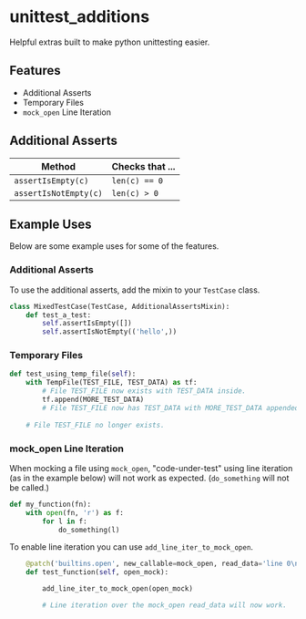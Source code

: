# unittest_additions

Helpful extras built to make python unittesting easier.

## Features

* Additional Asserts
* Temporary Files
* `mock_open` Line Iteration

## Additional Asserts

| Method                  | Checks that ...
|-------------------------|----------------
| `assertIsEmpty(c)`      | `len(c) == 0`
| `assertIsNotEmpty(c)`   | `len(c) > 0`

## Example Uses

Below are some example uses for some of the features.

### Additional Asserts

To use the additional asserts, add the mixin to your `TestCase` class.

```python
class MixedTestCase(TestCase, AdditionalAssertsMixin):
    def test_a_test:
        self.assertIsEmpty([])
        self.assertIsNotEmpty(('hello',))
```

### Temporary Files

```python
def test_using_temp_file(self):
    with TempFile(TEST_FILE, TEST_DATA) as tf:
    	# File TEST_FILE now exists with TEST_DATA inside.        
        tf.append(MORE_TEST_DATA)
        # File TEST_FILE now has TEST_DATA with MORE_TEST_DATA appended.
    
    # File TEST_FILE no longer exists.
```

### mock_open Line Iteration

When mocking a file using `mock_open`, "code-under-test" using line iteration (as in the example below) will not work as expected. (`do_something` will not be called.)

```python
def my_function(fn):
    with open(fn, 'r') as f:
        for l in f:
    	    do_something(l)
```

To enable line iteration you can use `add_line_iter_to_mock_open`.

```python
    @patch('builtins.open', new_callable=mock_open, read_data='line 0\nline 1\n')
    def test_function(self, open_mock):

        add_line_iter_to_mock_open(open_mock)

        # Line iteration over the mock_open read_data will now work.
```